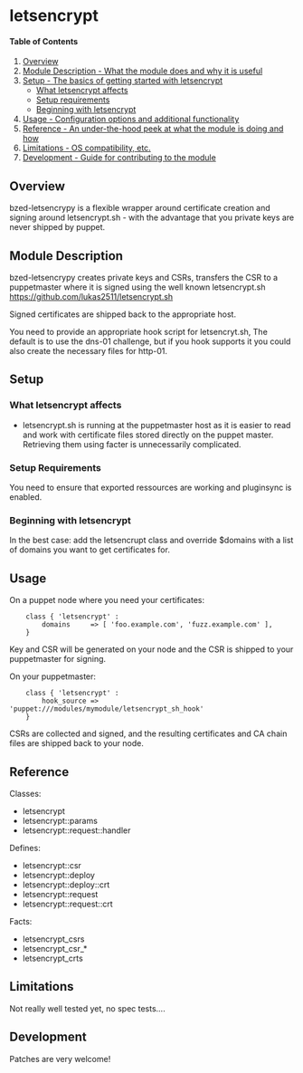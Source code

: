 # letsencrypt

#### Table of Contents

1. [Overview](#overview)
2. [Module Description - What the module does and why it is useful](#module-description)
3. [Setup - The basics of getting started with letsencrypt](#setup)
    * [What letsencrypt affects](#what-letsencrypt-affects)
    * [Setup requirements](#setup-requirements)
    * [Beginning with letsencrypt](#beginning-with-letsencrypt)
4. [Usage - Configuration options and additional functionality](#usage)
5. [Reference - An under-the-hood peek at what the module is doing and how](#reference)
5. [Limitations - OS compatibility, etc.](#limitations)
6. [Development - Guide for contributing to the module](#development)

## Overview

bzed-letsencrypy is a flexible wrapper around certificate
creation and signing around letsencrypt.sh - with the
advantage that you private keys are never shipped by puppet.

## Module Description

bzed-letsencrypy creates private keys and CSRs, transfers
the CSR to a puppetmaster where it is signed using
the well known letsencrypt.sh
https://github.com/lukas2511/letsencrypt.sh

Signed certificates are shipped back to the appropriate host.

You need to provide an appropriate hook script for letsencryt.sh,
The default is to use the dns-01 challenge, but if you hook
supports it you could also create the necessary files for http-01.


## Setup

### What letsencrypt affects


* letsencrypt.sh is running at the puppetmaster host as it is easier
  to read and work with certificate files stored directly on the puppet
  master. Retrieving them using facter is unnecessarily complicated.


### Setup Requirements

You need to ensure that exported ressources are working and pluginsync
is enabled.

### Beginning with letsencrypt

In the best case: add the letsencrupt class and override $domains
with a list of domains you want to get certificates for.

## Usage
On a puppet node where you need your certificates:
~~~puppet
    class { 'letsencrypt' :
        domains     => [ 'foo.example.com', 'fuzz.example.com' ],
    }
~~~
Key and CSR will be generated on your node and the CSR
is shipped to your puppetmaster for signing.

On your puppetmaster:
~~~puppet
    class { 'letsencrypt' :
        hook_source => 'puppet:///modules/mymodule/letsencrypt_sh_hook'
    }
~~~
CSRs are collected and signed, and the resulting
certificates and CA chain files are shipped back to your node.


## Reference

Classes:
* letsencrypt
* letsencrypt::params
* letsencrypt::request::handler

Defines:
* letsencrypt::csr
* letsencrypt::deploy
* letsencrypt::deploy::crt
* letsencrypt::request
* letsencrypt::request::crt

Facts:
* letsencrypt\_csrs
* letsencrypt\_csr\_\*
* letsencrypt\_crts

## Limitations

Not really well tested yet, no spec tests....

## Development

Patches are very welcome!



